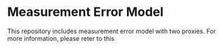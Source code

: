 # Measurement Error Model

This repository includes measurement error model with two proxies. For more information, please reter to this